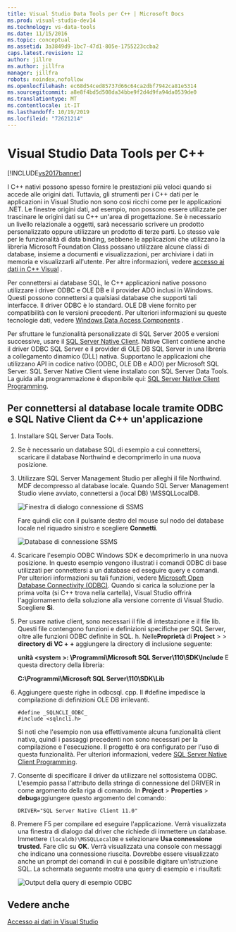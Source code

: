 ```yaml
---
title: Visual Studio Data Tools per C++ | Microsoft Docs
ms.prod: visual-studio-dev14
ms.technology: vs-data-tools
ms.date: 11/15/2016
ms.topic: conceptual
ms.assetid: 3a3849d9-1bc7-47d1-805e-1755223ccba2
caps.latest.revision: 12
author: jillre
ms.author: jillfra
manager: jillfra
robots: noindex,nofollow
ms.openlocfilehash: ec68d54ced85737d66c64ca2dbf7942ca81e5314
ms.sourcegitcommit: a8e8f4bd5d508da34bbe9f2d4d9fa94da0539de0
ms.translationtype: MT
ms.contentlocale: it-IT
ms.lasthandoff: 10/19/2019
ms.locfileid: "72621214"
---
```

# <a name="visual-studio-data-tools-for-c"></a>Visual Studio Data Tools per C++
[!INCLUDE[vs2017banner](../includes/vs2017banner.md)]

I C++ nativi possono spesso fornire le prestazioni più veloci quando si accede alle origini dati. Tuttavia, gli strumenti per i C++ dati per le applicazioni in Visual Studio non sono così ricchi come per le applicazioni .NET. Le finestre origini dati, ad esempio, non possono essere utilizzate per trascinare le origini dati su C++ un'area di progettazione. Se è necessario un livello relazionale a oggetti, sarà necessario scrivere un prodotto personalizzato oppure utilizzare un prodotto di terze parti.  Lo stesso vale per le funzionalità di data binding, sebbene le applicazioni che utilizzano la libreria Microsoft Foundation Class possano utilizzare alcune classi di database, insieme a documenti e visualizzazioni, per archiviare i dati in memoria e visualizzarli all'utente. Per altre informazioni, vedere [accesso ai dati in C++ Visual](https://msdn.microsoft.com/library/7wtdsdkh.aspx) .

 Per connettersi ai database SQL, le C++ applicazioni native possono utilizzare i driver ODBC e OLE DB e il provider ADO inclusi in Windows.     Questi possono connettersi a qualsiasi database che supporti tali interfacce. Il driver ODBC è lo standard. OLE DB viene fornito per compatibilità con le versioni precedenti. Per ulteriori informazioni su queste tecnologie dati, vedere [Windows Data Access Components](https://msdn.microsoft.com/library/windows/desktop/aa968814\(v=vs.85\).aspx) .

 Per sfruttare le funzionalità personalizzate di SQL Server 2005 e versioni successive, usare il [SQL Server Native Client](https://msdn.microsoft.com/sqlserver/aa937733). Native Client contiene anche il driver ODBC SQL Server e il provider di OLE DB SQL Server in una libreria a collegamento dinamico (DLL) nativa. Supportano le applicazioni che utilizzano API in codice nativo (ODBC, OLE DB e ADO) per Microsoft SQL Server.  SQL Server Native Client viene installato con SQL Server Data Tools. La guida alla programmazione è disponibile qui: [SQL Server Native Client Programming](https://msdn.microsoft.com/library/ms130892.aspx).

## <a name="to-connect-to-localdb-through-odbc-and-sql-native-client-from-a-c-application"></a>Per connettersi al database locale tramite ODBC e SQL Native Client da C++ un'applicazione

1. Installare SQL Server Data Tools.

2. Se è necessario un database SQL di esempio a cui connettersi, scaricare il database Northwind e decomprimerlo in una nuova posizione.

3. Utilizzare SQL Server Management Studio per alleghi il file Northwind. MDF decompresso al database locale. Quando SQL Server Management Studio viene avviato, connettersi a (local DB) \MSSQLLocalDB.

    ![Finestra di dialogo connessione di SSMS](../data-tools/media/raddata-ssms-connect-dialog.png "finestra di dialogo di connessione di raddata SSMS")

    Fare quindi clic con il pulsante destro del mouse sul nodo del database locale nel riquadro sinistro e scegliere **Connetti**.

    ![Database di connessione SSMS](../data-tools/media/raddata-ssms-attach-database.png "database di associazione di raddata SSMS")

4. Scaricare l'esempio ODBC Windows SDK e decomprimerlo in una nuova posizione. In questo esempio vengono illustrati i comandi ODBC di base utilizzati per connettersi a un database ed eseguire query e comandi. Per ulteriori informazioni su tali funzioni, vedere [Microsoft Open Database Connectivity (ODBC)](https://msdn.microsoft.com/library/windows/desktop/ms710252\(v=vs.85\).aspx). Quando si carica la soluzione per la prima volta (si C++ trova nella cartella), Visual Studio offrirà l'aggiornamento della soluzione alla versione corrente di Visual Studio. Scegliere **Sì**.

5. Per usare native client, sono necessari il file di intestazione e il file lib. Questi file contengono funzioni e definizioni specifiche per SQL Server, oltre alle funzioni ODBC definite in SQL. h. Nelle**Proprietà** di **Project**  >   > **directory di VC + +** aggiungere la directory di inclusione seguente:

   **unità \<system >: \Programmi\Microsoft SQL Server\110\SDK\Include**     E questa directory della libreria:

   **C:\Programmi\Microsoft SQL Server\110\SDK\Lib**

6. Aggiungere queste righe in odbcsql. cpp. Il #define impedisce la compilazione di definizioni OLE DB irrilevanti.

   ```
   #define _SQLNCLI_ODBC_
   #include <sqlncli.h>
   ```

    Si noti che l'esempio non usa effettivamente alcuna funzionalità client nativa, quindi i passaggi precedenti non sono necessari per la compilazione e l'esecuzione. Il progetto è ora configurato per l'uso di questa funzionalità. Per ulteriori informazioni, vedere [SQL Server Native Client Programming](https://msdn.microsoft.com/library/ms130892\(v=sql.130\).aspx).

7. Consente di specificare il driver da utilizzare nel sottosistema ODBC. L'esempio passa l'attributo della stringa di connessione del DRIVER in come argomento della riga di comando. In **Project**  > **Properties**  > **debug**aggiungere questo argomento del comando:

   ```
   DRIVER="SQL Server Native Client 11.0"
   ```

8. Premere F5 per compilare ed eseguire l'applicazione. Verrà visualizzata una finestra di dialogo dal driver che richiede di immettere un database. Immettere `(localdb)\MSSQLLocalDB` e selezionare **Usa connessione trusted**. Fare clic su **OK**. Verrà visualizzata una console con messaggi che indicano una connessione riuscita. Dovrebbe essere visualizzato anche un prompt dei comandi in cui è possibile digitare un'istruzione SQL. La schermata seguente mostra una query di esempio e i risultati:

    ![Output della query di esempio ODBC](../data-tools/media/raddata-odbc-sample-query-output.png "output della query di esempio ODBC di raddata")

## <a name="see-also"></a>Vedere anche
 [Accesso ai dati in Visual Studio](../data-tools/accessing-data-in-visual-studio.md)
